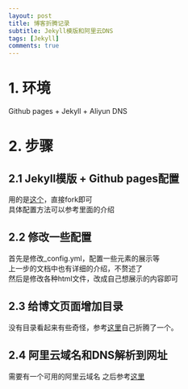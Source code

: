 ```yaml
---
layout: post
title: 博客折腾记录
subtitle: Jekyll模版和阿里云DNS
tags: [Jekyll]
comments: true
---
```



# 1. 环境
Github pages + Jekyll + Aliyun DNS 

# 2. 步骤

## 2.1 Jekyll模版 + Github pages配置
用的是[这个](https://github.com/daattali/beautiful-jekyll)，直接fork即可  
具体配置方法可以参考里面的介绍  

## 2.2 修改一些配置
首先是修改_config.yml，配置一些元素的展示等  
上一步的文档中也有详细的介绍，不赘述了  
然后是修改各种html文件，改成自己想展示的内容即可  

## 2.3 给博文页面增加目录
没有目录看起来有些奇怪，参考[这里](https://plutotree.me/jekyll/2019/01/30/jekyll-toc-solution.html)自己折腾了一个。

## 2.4 阿里云域名和DNS解析到网址
需要有一个可用的阿里云域名
之后参考[这里](https://blog.csdn.net/qq_29232943/article/details/52786603)
